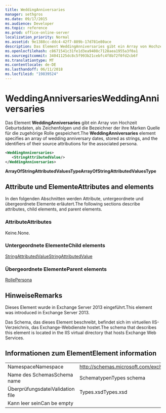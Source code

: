 ```yaml
---
title: WeddingAnniversaries
manager: sethgros
ms.date: 09/17/2015
ms.audience: Developer
ms.topic: reference
ms.prod: office-online-server
localization_priority: Normal
ms.assetid: 9e1388cc-ddc4-42f7-889b-17d781e80ace
description: Das Element WeddingAnniversaries gibt ein Array von Hochzeit Geburtsdaten, als Zeichenfolgen und die Bezeichner der ihre Marken Quelle für die zugehörige Rolle gespeichert.
ms.openlocfilehash: c8671541c31fe1d3ea9408c7128aea1955a3f0a1
ms.sourcegitcommit: 34041125dc8c5f993b21cebfc4f8b72f0fd2cb6f
ms.translationtype: MT
ms.contentlocale: de-DE
ms.lasthandoff: 06/11/2018
ms.locfileid: "19839524"
---
```

# <a name="weddinganniversaries"></a><span data-ttu-id="260c3-103">WeddingAnniversaries</span><span class="sxs-lookup"><span data-stu-id="260c3-103">WeddingAnniversaries</span></span>

<span data-ttu-id="260c3-104">Das Element **WeddingAnniversaries** gibt ein Array von Hochzeit Geburtsdaten, als Zeichenfolgen und die Bezeichner der ihre Marken Quelle für die zugehörige Rolle gespeichert.</span><span class="sxs-lookup"><span data-stu-id="260c3-104">The **WeddingAnniversaries** element specifies an array of wedding anniversary dates, stored as strings, and the identifiers of their source attributions for the associated persona.</span></span> 
  
```XML
<WeddingAnniversaries>
   <StringAttributedValue/>
</WeddingAnniversaries>
```

 <span data-ttu-id="260c3-105">**ArrayOfStringAttributedValuesType**</span><span class="sxs-lookup"><span data-stu-id="260c3-105">**ArrayOfStringAttributedValuesType**</span></span>
## <a name="attributes-and-elements"></a><span data-ttu-id="260c3-106">Attribute und Elemente</span><span class="sxs-lookup"><span data-stu-id="260c3-106">Attributes and elements</span></span>

<span data-ttu-id="260c3-107">In den folgenden Abschnitten werden Attribute, untergeordnete und übergeordnete Elemente erläutert.</span><span class="sxs-lookup"><span data-stu-id="260c3-107">The following sections describe attributes, child elements, and parent elements.</span></span>
  
### <a name="attributes"></a><span data-ttu-id="260c3-108">Attribute</span><span class="sxs-lookup"><span data-stu-id="260c3-108">Attributes</span></span>

<span data-ttu-id="260c3-109">Keine.</span><span class="sxs-lookup"><span data-stu-id="260c3-109">None.</span></span>
  
### <a name="child-elements"></a><span data-ttu-id="260c3-110">Untergeordnete Elemente</span><span class="sxs-lookup"><span data-stu-id="260c3-110">Child elements</span></span>

[<span data-ttu-id="260c3-111">StringAttributedValue</span><span class="sxs-lookup"><span data-stu-id="260c3-111">StringAttributedValue</span></span>](stringattributedvalue.md)
  
### <a name="parent-elements"></a><span data-ttu-id="260c3-112">Übergeordnete Elemente</span><span class="sxs-lookup"><span data-stu-id="260c3-112">Parent elements</span></span>

[<span data-ttu-id="260c3-113">Rolle</span><span class="sxs-lookup"><span data-stu-id="260c3-113">Persona</span></span>](persona.md)
  
## <a name="remarks"></a><span data-ttu-id="260c3-114">Hinweise</span><span class="sxs-lookup"><span data-stu-id="260c3-114">Remarks</span></span>

<span data-ttu-id="260c3-115">Dieses Element wurde in Exchange Server 2013 eingeführt.</span><span class="sxs-lookup"><span data-stu-id="260c3-115">This element was introduced in Exchange Server 2013.</span></span>
  
<span data-ttu-id="260c3-116">Das Schema, das dieses Element beschreibt, befindet sich im virtuellen IIS-Verzeichnis, das Exchange-Webdienste hostet.</span><span class="sxs-lookup"><span data-stu-id="260c3-116">The schema that describes this element is located in the IIS virtual directory that hosts Exchange Web Services.</span></span>
  
## <a name="element-information"></a><span data-ttu-id="260c3-117">Informationen zum Element</span><span class="sxs-lookup"><span data-stu-id="260c3-117">Element information</span></span>

|||
|:-----|:-----|
|<span data-ttu-id="260c3-118">Namespace</span><span class="sxs-lookup"><span data-stu-id="260c3-118">Namespace</span></span>  <br/> |http://schemas.microsoft.com/exchange/services/2006/types  <br/> |
|<span data-ttu-id="260c3-119">Name des Schemas</span><span class="sxs-lookup"><span data-stu-id="260c3-119">Schema name</span></span>  <br/> |<span data-ttu-id="260c3-120">Schematypen</span><span class="sxs-lookup"><span data-stu-id="260c3-120">Types schema</span></span>  <br/> |
|<span data-ttu-id="260c3-121">Überprüfungsdatei</span><span class="sxs-lookup"><span data-stu-id="260c3-121">Validation file</span></span>  <br/> |<span data-ttu-id="260c3-122">Types.xsd</span><span class="sxs-lookup"><span data-stu-id="260c3-122">Types.xsd</span></span>  <br/> |
|<span data-ttu-id="260c3-123">Kann leer sein</span><span class="sxs-lookup"><span data-stu-id="260c3-123">Can be empty</span></span>  <br/> ||
   


